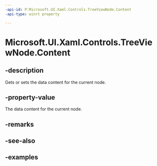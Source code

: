 ```yaml
---
-api-id: P:Microsoft.UI.Xaml.Controls.TreeViewNode.Content
-api-type: winrt property

---
```

<!-- Property syntax.
public object Content { get;  set; }
-->

# Microsoft.UI.Xaml.Controls.TreeViewNode.Content


## -description

Gets or sets the data content for the current node.


## -property-value

The data content for the current node.


## -remarks


## -see-also


## -examples


